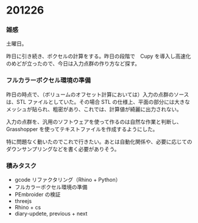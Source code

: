 # 201226  

### 雑感  

土曜日。  

昨日に引き続き、ボクセルの計算をする。昨日の段階で　Cupy を導入し高速化のめどが立ったので、今日は入力点群の作り方など探す。  

### フルカラーボクセル環境の準備  

昨日の時点で、（ボリュームのオフセット計算においては）入力の点群のソースは、STL ファイルとしていた。その場合 STL の仕様上、平面の部分には大きなメッシュが貼られ、粗密があり、これでは、計算値が綺麗に出力されない。  

入力の点群を、汎用のソフトウェアを使って作るのは自然な作業と判断し、Grasshopper を使ってテキストファイルを作成するようにした。  

特に問題なく動いたのでこれで行きたい。あとは自動化関係や、必要に応じてのダウンサンプリングなどを書く必要がありそう。   

### 積みタスク  

- gcode リファクタリング（Rhino + Python）  
- フルカラーボクセル環境の準備  
- PEmbroider の検証  
- threejs  
- Rhino + cs  
- diary-updete, previous + next  

